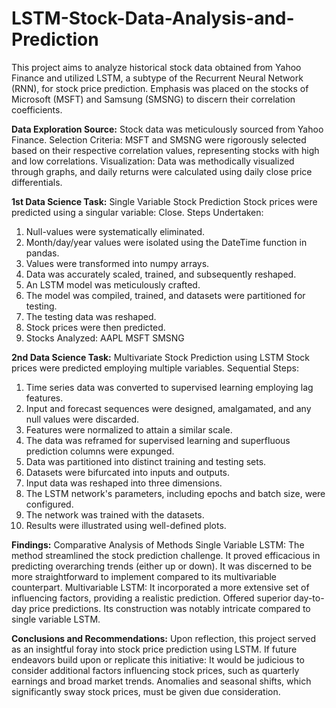 # LSTM-Stock-Data-Analysis-and-Prediction
This project aims to analyze historical stock data obtained from Yahoo Finance and utilized LSTM, a subtype of the Recurrent Neural Network (RNN), for stock price prediction. Emphasis was placed on the stocks of Microsoft (MSFT) and Samsung (SMSNG) to discern their correlation coefficients.

**Data Exploration Source:** Stock data was meticulously sourced from Yahoo Finance. Selection Criteria: MSFT and SMSNG were rigorously selected based on their respective correlation values, representing stocks with high and low correlations. Visualization: Data was methodically visualized through graphs, and daily returns were calculated using daily close price differentials.

**1st Data Science Task:** Single Variable Stock Prediction Stock prices were predicted using a singular variable: Close. Steps Undertaken:

1. Null-values were systematically eliminated.
2. Month/day/year values were isolated using the DateTime function in pandas.
3. Values were transformed into numpy arrays.
4. Data was accurately scaled, trained, and subsequently reshaped.
5. An LSTM model was meticulously crafted.
6. The model was compiled, trained, and datasets were partitioned for testing.
7. The testing data was reshaped.
8. Stock prices were then predicted.
9. Stocks Analyzed: AAPL MSFT SMSNG

**2nd Data Science Task:** Multivariate Stock Prediction using LSTM Stock prices were predicted employing multiple variables. Sequential Steps:

1. Time series data was converted to supervised learning employing lag features.
2. Input and forecast sequences were designed, amalgamated, and any null values were discarded.
3. Features were normalized to attain a similar scale.
4. The data was reframed for supervised learning and superfluous prediction columns were expunged.
5. Data was partitioned into distinct training and testing sets.
6. Datasets were bifurcated into inputs and outputs.
7. Input data was reshaped into three dimensions.
8. The LSTM network's parameters, including epochs and batch size, were configured.
9. The network was trained with the datasets.
10. Results were illustrated using well-defined plots.


**Findings:** Comparative Analysis of Methods Single Variable LSTM: The method streamlined the stock prediction challenge. It proved efficacious in predicting overarching trends (either up or down). It was discerned to be more straightforward to implement compared to its multivariable counterpart. Multivariable LSTM: It incorporated a more extensive set of influencing factors, providing a realistic prediction. Offered superior day-to-day price predictions. Its construction was notably intricate compared to single variable LSTM.

**Conclusions and Recommendations:** Upon reflection, this project served as an insightful foray into stock price prediction using LSTM. If future endeavors build upon or replicate this initiative: It would be judicious to consider additional factors influencing stock prices, such as quarterly earnings and broad market trends. Anomalies and seasonal shifts, which significantly sway stock prices, must be given due consideration.
